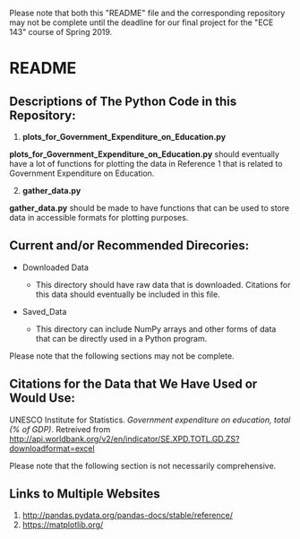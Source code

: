 Please note that both this "README" file and the corresponding repository may not be complete until the deadline for our final project for the "ECE 143" course of Spring 2019.

# README

## Descriptions of The Python Code in this Repository:

1. **plots_for_Government_Expenditure_on_Education.py**

**plots_for_Government_Expenditure_on_Education.py** should eventually have a lot of functions for plotting the data in Reference 1 that is related to Government Expenditure on Education.

2. **gather_data.py**

**gather_data.py** should be made to have functions that can be used to store data in accessible formats for plotting purposes.

## Current and/or Recommended Direcories:

* Downloaded Data

    * This directory should have raw data that is downloaded. Citations for this data should eventually be included in this file.

* Saved_Data
    * This directory can include NumPy arrays and other forms of data that can be directly used in a Python program.

Please note that the following sections may not be complete.
## Citations for the Data that We Have Used or Would Use:



UNESCO Institute for Statistics. *Government expenditure on education, total (% of GDP)*. Retreived from http://api.worldbank.org/v2/en/indicator/SE.XPD.TOTL.GD.ZS?downloadformat=excel



Please note that the following section is not necessarily comprehensive.

## Links to Multiple Websites

1. http://pandas.pydata.org/pandas-docs/stable/reference/
1. https://matplotlib.org/
